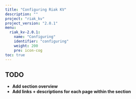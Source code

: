 ```yaml
---
title: "Configuring Riak KV"
description: ""
project: "riak_kv"
project_version: "2.0.1"
menu:
  riak_kv-2.0.1:
    name: "Configuring"
    identifier: "configuring"
    weight: 200
    pre: icon-cog
toc: true
---
```


## TODO

- **Add section overview**
- **Add links + descriptions for each page within the section**
